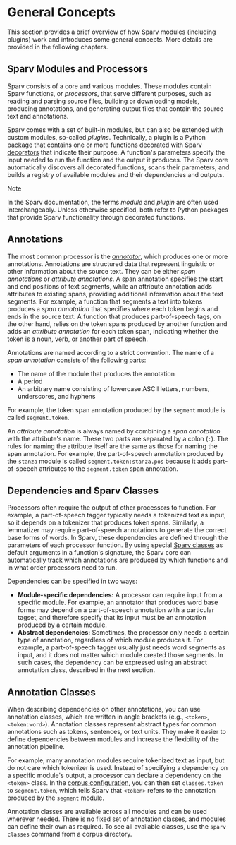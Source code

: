 # General Concepts

This section provides a brief overview of how Sparv modules (including plugins) work and introduces some general
concepts. More details are provided in the following chapters.

## Sparv Modules and Processors

Sparv consists of a core and various modules. These modules contain Sparv functions, or *processors*, that serve
different purposes, such as reading and parsing source files, building or downloading models, producing annotations, and
generating output files that contain the source text and annotations.

Sparv comes with a set of built-in modules, but can also be extended with custom modules, so-called *plugins*.
Technically, a plugin is a Python package that contains one or more functions decorated with Sparv
[decorators](sparv-decorators.md) that indicate their purpose. A function's parameters specify the input needed to run
the function and the output it produces. The Sparv core automatically discovers all decorated functions, scans their
parameters, and builds a registry of available modules and their dependencies and outputs.

> [!NOTE]
>
> In the Sparv documentation, the terms *module* and *plugin* are often used interchangeably. Unless otherwise
> specified, both refer to Python packages that provide Sparv functionality through decorated functions.

## Annotations

The most common processor is the [*annotator*](sparv-decorators.md#sparv.core.registry.annotator), which produces one or
more annotations. Annotations are structured data that represent linguistic or other information about the source text.
They can be either *span annotations* or *attribute annotations*. A span annotation specifies the start and end
positions of text segments, while an attribute annotation adds attributes to existing spans, providing additional
information about the text segments. For example, a function that segments a text into tokens produces a *span
annotation* that specifies where each token begins and ends in the source text. A function that produces part-of-speech
tags, on the other hand, relies on the token spans produced by another function and adds an *attribute annotation* for
each token span, indicating whether the token is a noun, verb, or another part of speech.

Annotations are named according to a strict convention. The name of a *span annotation* consists of the following parts:

- The name of the module that produces the annotation
- A period
- An arbitrary name consisting of lowercase ASCII letters, numbers, underscores, and hyphens

For example, the token span annotation produced by the `segment` module is called `segment.token`.

An *attribute annotation* is always named by combining a *span annotation* with the attribute's name. These two parts
are separated by a colon (`:`). The rules for naming the attribute itself are the same as those for naming the span
annotation. For example, the part-of-speech annotation produced by the `stanza` module is called
`segment.token:stanza.pos` because it adds part-of-speech attributes to the `segment.token` span annotation.

## Dependencies and Sparv Classes

Processors often require the output of other processors to function. For example, a part-of-speech tagger typically
needs a tokenized text as input, so it depends on a tokenizer that produces token spans. Similarly, a lemmatizer may
require part-of-speech annotations to generate the correct base forms of words. In Sparv, these dependencies are defined
through the parameters of each processor function. By using special [Sparv classes](sparv-classes.md) as default
arguments in a function's signature, the Sparv core can automatically track which annotations are produced by which
functions and in what order processors need to run.

Dependencies can be specified in two ways:

- **Module-specific dependencies:** A processor can require input from a specific module. For example, an annotator that
  produces word base forms may depend on a part-of-speech annotation with a particular tagset, and therefore specify
  that its input must be an annotation produced by a certain module.
- **Abstract dependencies:** Sometimes, the processor only needs a certain type of annotation, regardless of which
  module produces it. For example, a part-of-speech tagger usually just needs word segments as input, and it does not
  matter which module created those segments. In such cases, the dependency can be expressed using an abstract
  annotation class, described in the next section.

## Annotation Classes

When describing dependencies on other annotations, you can use annotation classes, which are written in angle brackets
(e.g., `<token>`, `<token:word>`). Annotation classes represent abstract types for common annotations such as tokens,
sentences, or text units. They make it easier to define dependencies between modules and increase the flexibility of the
annotation pipeline.

For example, many annotation modules require tokenized text as input, but do not care which tokenizer is used. Instead
of specifying a dependency on a specific module's output, a processor can declare a dependency on the `<token>` class.
In the [corpus configuration](../user-manual/corpus-configuration.md), you can then set `classes.token` to
`segment.token`, which tells Sparv that `<token>` refers to the annotation produced by the `segment` module.

Annotation classes are available across all modules and can be used wherever needed. There is no fixed set of annotation
classes, and modules can define their own as required. To see all available classes, use the `sparv classes` command
from a corpus directory.
